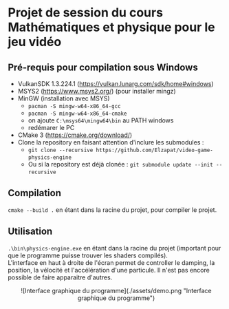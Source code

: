 # Projet de session du cours Mathématiques et physique pour le jeu vidéo

## Pré-requis pour compilation sous Windows
* VulkanSDK 1.3.224.1 (https://vulkan.lunarg.com/sdk/home#windows)
* MSYS2 (https://www.msys2.org/) (pour installer mingz)
* MinGW (installation avec MSYS)
    * `pacman -S mingw-w64-x86_64-gcc`
    * `pacman -S mingw-w64-x86_64-cmake`
    * on ajoute `C:\msys64\mingw64\bin` au PATH windows
    * redémarer le PC
* CMake 3 (https://cmake.org/download/)
* Clone la repository en faisant attention d'inclure les submodules :
    * `git clone --recursive https://github.com/Elzapat/video-game-physics-engine`
    * Ou si la repository est déjà clonée : `git submodule update --init --recursive`

## Compilation
`cmake --build .` en étant dans la racine du projet, pour compiler le projet.

## Utilisation
`.\bin\physics-engine.exe` en étant dans la racine du projet (important pour que le programme puisse trouver les shaders compilés).  
L'interface en haut à droite de l'écran permet de controller le damping, la position, la vélocité et l'accélération d'une particule. Il n'est pas encore possible de faire apparaitre d'autres.
<div align="center">
![Interface graphique du programme](./assets/demo.png "Interface graphique du programme")
</div>
